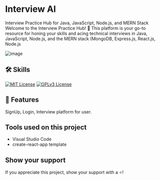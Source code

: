 # Interview AI

Interview Practice Hub for Java, JavaScript, Node.js, and MERN Stack
Welcome to the Interview Practice Hub! 🚀 This platform is your go-to resource for honing your skills and acing technical interviews in Java, JavaScript, Node.js, and the MERN stack (MongoDB, Express.js, React.js, Node.js


![image](https://github.com/khanalisha/Interview-Platform/assets/123863034/971058cf-9bdd-4724-a37e-481c189f018d)




## 🛠 Skills
[![MIT License](https://camo.githubusercontent.com/268ac512e333b69600eb9773a8f80b7a251f4d6149642a50a551d4798183d621/68747470733a2f2f696d672e736869656c64732e696f2f62616467652f52656163742d3230323332413f7374796c653d666f722d7468652d6261646765266c6f676f3d7265616374266c6f676f436f6c6f723d363144414642)](https://choosealicense.com/licenses/mit/) [![GPLv3 License](https://camo.githubusercontent.com/93c855ae825c1757f3426f05a05f4949d3b786c5b22d0edb53143a9e8f8499f6/68747470733a2f2f696d672e736869656c64732e696f2f62616467652f4a6176615363726970742d3332333333303f7374796c653d666f722d7468652d6261646765266c6f676f3d6a617661736372697074266c6f676f436f6c6f723d463744463145)](https://opensource.org/licenses/)


## 🚀 Features
SignUp, 
Login,
Interview platform for user.



## Tools used on this project
- Visual Studio Code
- create-react-app template
## Show your support

If you appreciate this project, show your support with a ⭐!
